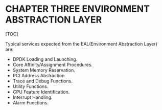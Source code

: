 # CHAPTER THREE ENVIRONMENT ABSTRACTION LAYER

[TOC]

Typical services expected from the EAL(Environment Abstraction Layer) are:

- DPDK Loading and Launching.
- Core Affinity/Assignment Procedures.
- System Memory Reservation.
- PCI Address Abstraction.
- Trace and Debug Functions.
- Utility Functions.
- CPU Feature Identification.
- Interrupt Handling.
- Alarm Functions.


